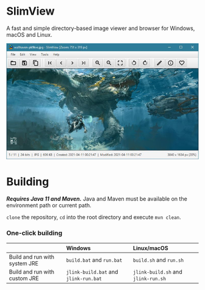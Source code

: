 # SlimView

A fast and simple directory-based image viewer and browser for Windows, macOS and Linux.

![Screenshot](https://github.com/antikmozib/SlimView/blob/master/screenshot.jpg?raw=true)

<h1>Building</h1>

_**Requires Java 11 and Maven.**_ Java and Maven must be available on the environment path or current path.

`clone` the repository, `cd` into the root directory and execute `mvn clean`.

<h3>One-click building</h3>

|                               | Windows                               | Linux/macOS                                  |
|            -------            |:-----------                           |:------                                       |
| Build and run with system JRE | `build.bat` and `run.bat`             | `build.sh` and `run.sh`                      |
| Build and run with custom JRE | `jlink-build.bat` and `jlink-run.bat` | `jlink-build.sh` and `jlink-run.sh`          |
